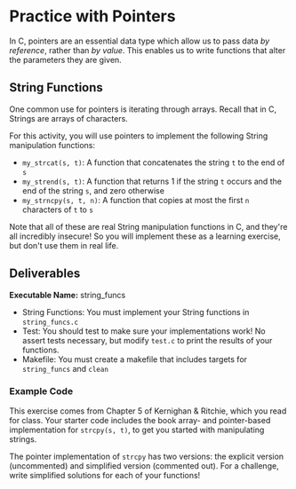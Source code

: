 # Practice with Pointers

In C, pointers are an essential data type which allow us to pass data *by
reference*, rather than *by value*. This enables us to write functions that
alter the parameters they are given.


## String Functions

One common use for pointers is iterating through arrays. Recall that in C,
Strings are arrays of characters. 

For this activity, you will use pointers to implement the following String
manipulation functions:

* `my_strcat(s, t)`: A function that concatenates the string `t` to the end of `s`
* `my_strend(s, t)`: A function that returns 1 if the string `t` occurs
 and the end of the string `s`, and zero otherwise
* `my_strncpy(s, t, n)`: A function that copies at most the first `n` characters
of `t` to `s`

Note that all of these are real String manipulation functions in C, and they're
all incredibly insecure! So you will implement these as a learning exercise, but
don't use them in real life.

## Deliverables

**Executable Name:** string_funcs

* String Functions: You must implement your String functions in `string_funcs.c`
* Test: You should test to make sure your implementations work! No assert tests
 necessary, but modify `test.c` to print the results of your functions.
* Makefile: You must create a makefile that includes targets for `string_funcs`
 and `clean`

### Example Code

This exercise comes from Chapter 5 of Kernighan & Ritchie, which you read for
class. Your starter code includes the book array- and pointer-based
implementation for `strcpy(s, t)`, to get you started with manipulating strings.

The pointer implementation of `strcpy` has two versions: the explicit version
(uncommented) and simplified version (commented out). For a challenge, write
simplified solutions for each of your functions!

